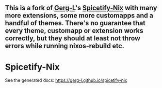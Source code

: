 ## This is a fork of [Gerg-L](https://github.com/Gerg-L)'s [Spicetify-Nix](https://github.com/Gerg-L/spicetify-nix) with many more extensions, some more customapps and a handful of themes. There's no guarantee that every theme, customapp or extension works correctly, but they should at least not throw errors while running nixos-rebuild etc.

# Spicetify-Nix

See the generated docs: <https://gerg-l.github.io/spicetify-nix>
